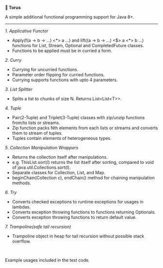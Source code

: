 **🍩 Torus**

A simple additional functional programming support for Java 8+.

----

_1. Applicative Functor_
  - Apply(f(a -> b -> ...) <\*> a ...) and lift((a -> b -> ...) <$> a <\*> b ...) functions for List, Stream, Optional and CompletedFuture classes.
  - Functions to be applied must be in curried a form.

_2. Curry_
  - Currying for uncurried functions.
  - Parameter order flipping for curried functions.
  - Currying supports functions with upto 4 parameters.

_3. List Splitter_
  - Splits a list to chunks of size N. Returns List<List<T\>>.

_4. Tuple_
  - Pair(2-Tuple) and Triplet(3-Tuple) classes with zip/unzip functions from/to lists or streams.
  - Zip function packs Nth elements from each lists or streams and converts them to stream of tuples.
  - Tuples contain elements of heterogeneous types.

_5. Collection Manipulation Wrappers_
  - Returns the collection itself after manipulations.
  - e.g. ThisList.sort(l) returns the list itself after sorting, compared to void of java.util.Collections.sort(l).
  - Separate classes for Collection, List, and Map.
  - beginChain(Collection c), endChain() method for chaining manipulation methods.

_6. Try_
  - Converts checked exceptions to runtime exceptions for usages in lambdas.
  - Converts exception throwing functions to functions returning Optionals.
  - Converts exception throwing functions to return default value.

_7. Trampoline(safe tail recursion)_

- Trampoline object in heap for tail recursion without possible stack overflow.

<br>

Example usages included in the test code.

